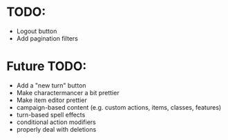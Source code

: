 # TODO:

* Logout button
* Add pagination filters

# Future TODO:

* Add a "new turn" button
* Make charactermancer a bit prettier
* Make item editor prettier
* campaign-based content (e.g. custom actions, items, classes, features)
* turn-based spell effects
* conditional action modifiers
* properly deal with deletions
